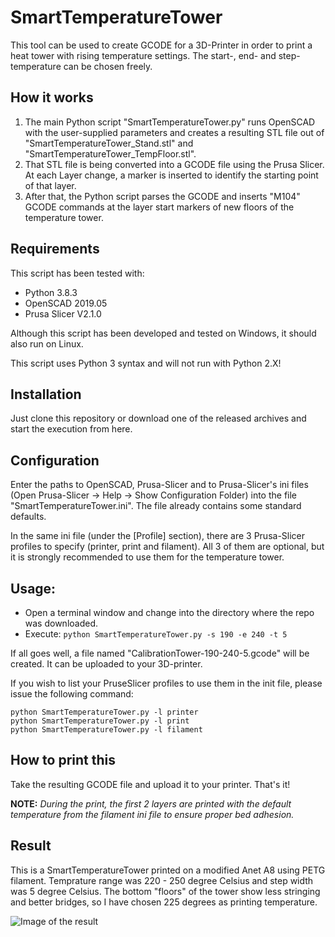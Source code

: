 # SmartTemperatureTower

This tool can be used to create GCODE for a 3D-Printer in order to print a heat tower with rising temperature settings. The start-, end- and step-temperature can be chosen freely.

## How it works

1. The main Python script "SmartTemperatureTower.py" runs OpenSCAD with the user-supplied parameters and creates a resulting STL file out of "SmartTemperatureTower_Stand.stl" and "SmartTemperatureTower_TempFloor.stl". 
2. That STL file is being converted into a GCODE file using the Prusa Slicer. At each Layer change, a marker is inserted to identify the starting point of that layer.
3. After that, the Python script parses the GCODE and inserts "M104" GCODE commands at the layer start markers of new floors of the temperature tower.

## Requirements

This script has been tested with:

* Python 3.8.3
* OpenSCAD 2019.05
* Prusa Slicer V2.1.0

Although this script has been developed and tested on Windows, it should also run on Linux.

This script uses Python 3 syntax and will not run with Python 2.X!

## Installation

Just clone this repository or download one of the released archives and start the execution from here.

## Configuration

Enter the paths to OpenSCAD, Prusa-Slicer and to Prusa-Slicer's ini files (Open Prusa-Slicer -> Help -> Show Configuration Folder) into the file "SmartTemperatureTower.ini". The file already contains some standard defaults.

In the same ini file (under the [Profile] section), there are 3 Prusa-Slicer profiles to specify (printer, print and filament). All 3 of them are optional, but it is strongly recommended to use them for the temperature tower.

## Usage:

* Open a terminal window and change into the directory where the repo was downloaded.
* Execute: 
  `python SmartTemperatureTower.py -s 190 -e 240 -t 5`

If all goes well, a file named "CalibrationTower-190-240-5.gcode" will be created. It can be uploaded to your 3D-printer.

If you wish to list your PruseSlicer profiles to use them in the init file, please issue the following command:
```
python SmartTemperatureTower.py -l printer
python SmartTemperatureTower.py -l print
python SmartTemperatureTower.py -l filament
```
## How to print this

Take the resulting GCODE file and upload it to your printer. That's it!

**NOTE:** *During the print, the first 2 layers are printed with the default temperature from the filament ini file to ensure proper bed adhesion.*

## Result

This is a SmartTemperatureTower printed on a modified Anet A8 using PETG filament. Temprature range was 220 - 250 degree Celsius and step width was 5 degree Celsius. The bottom "floors" of the tower show less stringing and better bridges, so I have chosen 225 degrees as printing temperature.

![Image of the result](https://github.com/thbitzer/SmartTemperatureTower/raw/master/img/SmartTemperatureTower.jpg "Result")
